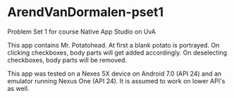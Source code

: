 # ArendVanDormalen-pset1
Problem Set 1 for course Native App Studio on UvA

This app contains Mr. Potatohead.
At first a blank potato is portrayed. On clicking checkboxes, body parts will get added accordingly.
On deselecting checkboxes, body parts will be removed.

This app was tested on a Nexes 5X device on Android 7.0 (API 24) and an emulator running Nexus One (API 24). 
It is assumed to work on lower API's as well.
